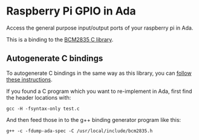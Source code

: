 # Raspberry Pi GPIO in Ada

Access the general purpose input/output ports of your raspberry pi
in Ada.

This is a binding to the
[BCM2835 C library](https://www.airspayce.com/mikem/bcm2835/).

## Autogenerate C bindings

To autogenerate C bindings in the same way as this library, you can
[follow these instructions](https://gcc.gnu.org/onlinedocs/gcc-10.1.0/gnat_ugn/Running-the-Binding-Generator.html#Running-the-Binding-Generator).

If you found a C program which you want to re-implement in Ada, first
find the header locations with:

```
gcc -H -fsyntax-only test.c
```

And then feed those in to the g++ binding generator program like this:

```
g++ -c -fdump-ada-spec -C /usr/local/include/bcm2835.h
```

